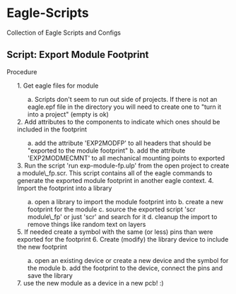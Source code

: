 Eagle-Scripts
=============

Collection of Eagle Scripts and Configs


Script: Export Module Footprint
-------------------------------
Procedure
<ol>
1. Get eagle files for module
<ol>
 a. Scripts don't seem to run out side of projects. If there is not an eagle.epf file in the directory you will need to create one to "turn it into a project" (empty is ok)
</ol>
2. Add attributes to the components to indicate which ones should be included in the footprint
<ol>
 a. add the attribute 'EXP2MODFP' to all headers that should be "exported to the module footprint"
 b. add the attribute 'EXP2MODMECMNT' to all mechanical mounting points to exported
</ol>
3. Run the script 'run exp-module-fp.ulp' from the open project to create a module\_fp.scr. This script contains all of the eagle commands to generate the exported module footprint in another eagle context. 
4. Import the footprint into a library
<ol>
 a. open a library to import the module footprint into
 b. create a new footprint for the module
 c. source the exported script 'scr module\_fp' or just 'scr' and search for it
 d. cleanup the import to remove things like random text on layers
</ol>
5. If needed create a symbol with the same (or less) pins than were exported for the footprint
6. Create (modify) the library device to include the new footprint
<ol>
 a. open an existing device or create a new device and the symbol for the module
 b. add the footprint to the device, connect the pins and save the library
</ol>
7. use the new module as a device in a new pcb! :)
</ol>
